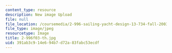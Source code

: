 ```yaml
---
content_type: resource
description: New image Upload
file: null
file_location: /coursemedia/2-996-sailing-yacht-design-13-734-fall-2003/391ab3c914e694b7d72a83fabc53ecdf_2-996f03-th.jpg
file_type: image/jpeg
resourcetype: Image
title: 2-996f03-th.jpg
uid: 391ab3c9-14e6-94b7-d72a-83fabc53ecdf
---
```

